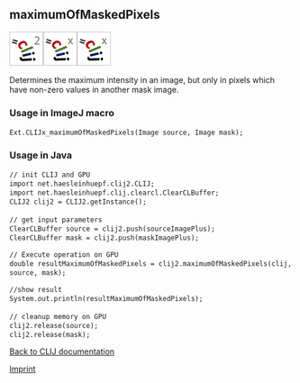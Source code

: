 ## maximumOfMaskedPixels
![Image](images/mini_clij2_logo.png)![Image](images/mini_clijx_logo.png)![Image](images/mini_clijx_logo.png)

Determines the maximum intensity in an image, but only in pixels which have non-zero values in another mask image.

### Usage in ImageJ macro
```
Ext.CLIJx_maximumOfMaskedPixels(Image source, Image mask);
```


### Usage in Java
```
// init CLIJ and GPU
import net.haesleinhuepf.clij2.CLIJ;
import net.haesleinhuepf.clij.clearcl.ClearCLBuffer;
CLIJ2 clij2 = CLIJ2.getInstance();

// get input parameters
ClearCLBuffer source = clij2.push(sourceImagePlus);
ClearCLBuffer mask = clij2.push(maskImagePlus);
```

```
// Execute operation on GPU
double resultMaximumOfMaskedPixels = clij2.maximumOfMaskedPixels(clij, source, mask);
```

```
//show result
System.out.println(resultMaximumOfMaskedPixels);

// cleanup memory on GPU
clij2.release(source);
clij2.release(mask);
```


[Back to CLIJ documentation](https://clij.github.io/)

[Imprint](https://clij.github.io/imprint)
